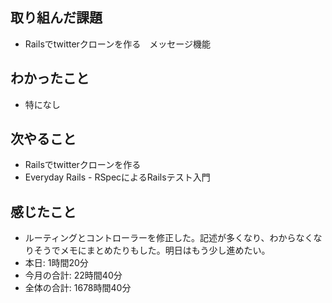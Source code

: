 ## 取り組んだ課題
- Railsでtwitterクローンを作る　メッセージ機能
## わかったこと
- 特になし
## 次やること
- Railsでtwitterクローンを作る
- Everyday Rails - RSpecによるRailsテスト入門
## 感じたこと
- ルーティングとコントローラーを修正した。記述が多くなり、わからなくなりそうでメモにまとめたりもした。明日はもう少し進めたい。
- 本日: 1時間20分
- 今月の合計: 22時間40分
- 全体の合計: 1678時間40分
